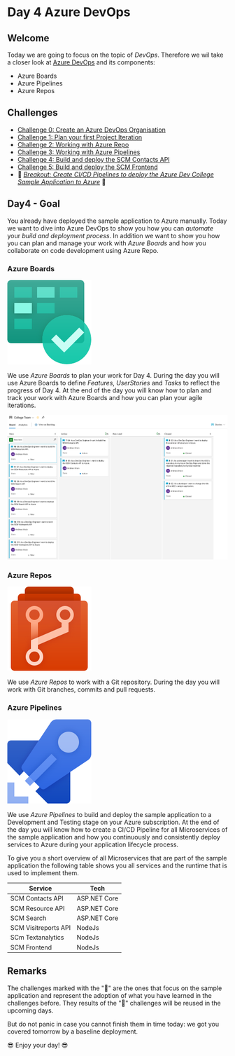 # Day 4 Azure DevOps

## Welcome

Today we are going to focus on the topic of _DevOps_. Therefore we wil take a closer look at [Azure DevOps](https://azure.microsoft.com/en-us/services/devops/) and its components:

- Azure Boards
- Azure Pipelines
- Azure Repos

## Challenges

- [Challenge 0: Create an Azure DevOps Organisation](challenges/challenge-0.md)
- [Challenge 1: Plan your first Project Iteration](challenges/challenge-1.md)
- [Challenge 2: Working with Azure Repo](challenges/challenge-2.md)
- [Challenge 3: Working with Azure Pipelines](challenges/challenge-3.md)
- [Challenge 4: Build and deploy the SCM Contacts API](challenges/challenge-4.md)
- [Challenge 5: Build and deploy the SCM Frontend](challenges/challenge-5.md)
- 💎 *[Breakout: Create CI/CD Pipelines to deploy the Azure Dev College Sample Application to Azure](challenges/challenge-bo-1.md)* 💎

## Day4 - Goal

You already have deployed the sample application to Azure manually. Today we want to dive into Azure DevOps to show you how you can _automate_ your _build and deployment process_.
In addition we want to show you how you can plan and manage your work with _Azure Boards_ and how you collaborate on code development using Azure Repo.

### Azure Boards

![Azure Boards](./images/boards.svg)

We use _Azure Boards_ to plan your work for Day 4. During the day you will use Azure Boards to define _Features_, _UserStories_ and _Tasks_ to reflect the progress of Day 4.
At the end of the day you will know how to plan and track your work with Azure Boards and how you can plan your agile iterations.

![Goal Azure Boards](./images/goal-azure-boards.png)

### Azure Repos

![Azure Repo](./images/repos.svg)

We use _Azure Repos_ to work with a Git repository. During the day you will work with Git branches, commits and pull requests.

### Azure Pipelines

![Azure Pipelines](./images/pipelines.svg)

We use _Azure Pipelines_ to build and deploy the sample application to a Development and Testing stage on your Azure subscription.
At the end of the day you will know how to create a CI/CD Pipeline for all Microservices of the sample application and how you continuously and consistently deploy services to Azure during your application lifecycle process.

To give you a short overview of all Microservices that are part of the sample application the following table shows you all services and the runtime that is used to implement them.

| Service              | Tech         |
| -------------------- | ------------ |
| SCM Contacts API     | ASP.NET Core |
| SCM Resource API     | ASP.NET Core |
| SCM Search           | ASP.NET Core |
| SCM Visitreports API | NodeJs       |
| SCm Textanalytics    | NodeJs       |
| SCM Frontend         | NodeJs       |

## Remarks

The challenges marked with the "💎" are the ones that focus on the sample application and represent the adoption of what you have learned in the challenges before. They results of the "💎" challenges will be reused in the upcoming days.

But do not panic in case you cannot finish them in time today: we got you covered tomorrow by a baseline deployment.

😎 Enjoy your day! 😎
